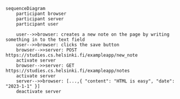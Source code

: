```mermaid
sequenceDiagram
    participant browser
    participant server
    participant user

    user-->>browser: creates a new note on the page by writing something in to the text field
    user-->>browser: clicks the save button
    browser-->>server: POST https://studies.cs.helsinki.fi/exampleapp/new_note
    activate server
    browser-->>server: GET https://studies.cs.helsinki.fi/exampleapp/notes
    activate server
    server-->>browser: [...,{ "content": "HTML is easy", "date": "2023-1-1" }]
    deactivate server
```

<!-- Create a similar diagram depicting the situation where the user creates a new note on the page https://studies.cs.helsinki.fi/exampleapp/notes by writing something into the text field and clicking the Save button. -->
